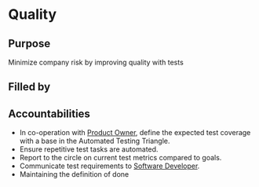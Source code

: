 # Quality

## Purpose

Minimize company risk by improving quality with tests

## Filled by

## Accountabilities

- In co-operation with [Product Owner](https://github.com/queueit/holacracy/blob/master/roles/product-owner.md), define the expected test coverage with a base in the Automated Testing Triangle.
- Ensure repetitive test tasks are automated.
- Report to the circle on current test metrics compared to goals.
- Communicate test requirements to [Software Developer](https://github.com/queueit/holacracy/blob/master/roles/software-developer.md).
- Maintaining the definition of done
